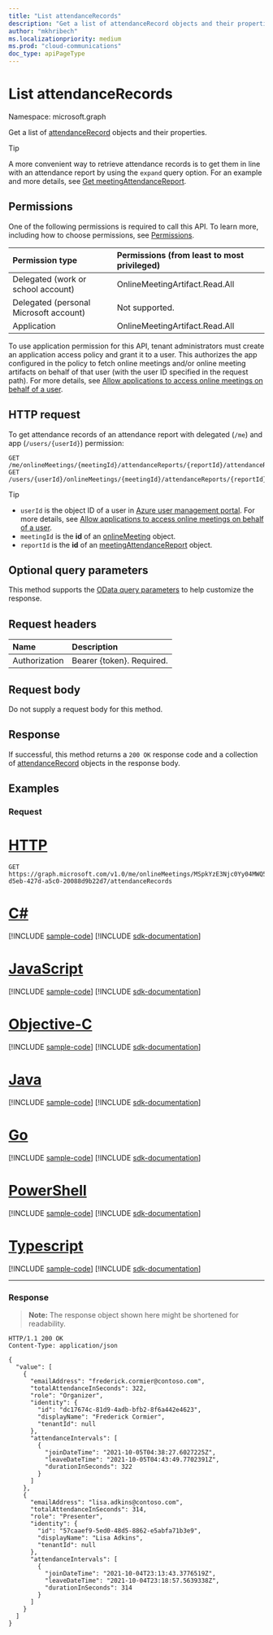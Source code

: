 ```yaml
---
title: "List attendanceRecords"
description: "Get a list of attendanceRecord objects and their properties."
author: "mkhribech"
ms.localizationpriority: medium
ms.prod: "cloud-communications"
doc_type: apiPageType
---
```


# List attendanceRecords
Namespace: microsoft.graph

Get a list of [attendanceRecord](../resources/attendancerecord.md) objects and their properties.

> [!TIP]
> A more convenient way to retrieve attendance records is to get them in line with an attendance report by using the `expand` query option. For an example and more details, see [Get meetingAttendanceReport](meetingattendancereport-get.md).

## Permissions

One of the following permissions is required to call this API. To learn more, including how to choose permissions, see [Permissions](/graph/permissions-reference).

| Permission type | Permissions (from least to most privileged) |
|:----------------|:--------------------------------------------|
| Delegated (work or school account) | OnlineMeetingArtifact.Read.All |
| Delegated (personal Microsoft account) | Not supported. |
| Application | OnlineMeetingArtifact.Read.All |

To use application permission for this API, tenant administrators must create an application access policy and grant it to a user. This authorizes the app configured in the policy to fetch online meetings and/or online meeting artifacts on behalf of that user (with the user ID specified in the request path). For more details, see [Allow applications to access online meetings on behalf of a user](/graph/cloud-communication-online-meeting-application-access-policy).

## HTTP request

To get attendance records of an attendance report with delegated (`/me`) and app (`/users/{userId}`) permission:
<!-- {"blockType": "ignored"}-->
``` http
GET /me/onlineMeetings/{meetingId}/attendanceReports/{reportId}/attendanceRecords
GET /users/{userId}/onlineMeetings/{meetingId}/attendanceReports/{reportId}/attendanceRecords
```

> [!TIP]
>
>- `userId` is the object ID of a user in [Azure user management portal](https://portal.azure.com/#blade/Microsoft_AAD_IAM/UsersManagementMenuBlade). For more details, see [Allow applications to access online meetings on behalf of a user](/graph/cloud-communication-online-meeting-application-access-policy).
>- `meetingId` is the **id** of an [onlineMeeting](../resources/onlinemeeting.md) object.
>- `reportId` is the **id** of an [meetingAttendanceReport](../resources/meetingAttendanceReport.md) object.

## Optional query parameters

This method supports the [OData query parameters](/graph/query-parameters) to help customize the response.

## Request headers

| Name            | Description               |
| :-------------- | :------------------------ |
| Authorization   | Bearer {token}. Required. |

## Request body

Do not supply a request body for this method.

## Response

If successful, this method returns a `200 OK` response code and a collection of [attendanceRecord](../resources/attendancerecord.md) objects in the response body.

## Examples

### Request


# [HTTP](#tab/http)
<!-- {
  "blockType": "request",
  "name": "list_attendancerecord"
}
-->

``` http
GET https://graph.microsoft.com/v1.0/me/onlineMeetings/MSpkYzE3Njc0Yy04MWQ5LTRhZGItYmZ/attendanceReports/c9b6db1c-d5eb-427d-a5c0-20088d9b22d7/attendanceRecords
```
# [C#](#tab/csharp)
[!INCLUDE [sample-code](../includes/snippets/csharp/list-attendancerecord-csharp-snippets.md)]
[!INCLUDE [sdk-documentation](../includes/snippets/snippets-sdk-documentation-link.md)]

# [JavaScript](#tab/javascript)
[!INCLUDE [sample-code](../includes/snippets/javascript/list-attendancerecord-javascript-snippets.md)]
[!INCLUDE [sdk-documentation](../includes/snippets/snippets-sdk-documentation-link.md)]

# [Objective-C](#tab/objc)
[!INCLUDE [sample-code](../includes/snippets/objc/list-attendancerecord-objc-snippets.md)]
[!INCLUDE [sdk-documentation](../includes/snippets/snippets-sdk-documentation-link.md)]

# [Java](#tab/java)
[!INCLUDE [sample-code](../includes/snippets/java/list-attendancerecord-java-snippets.md)]
[!INCLUDE [sdk-documentation](../includes/snippets/snippets-sdk-documentation-link.md)]

# [Go](#tab/go)
[!INCLUDE [sample-code](../includes/snippets/go/list-attendancerecord-go-snippets.md)]
[!INCLUDE [sdk-documentation](../includes/snippets/snippets-sdk-documentation-link.md)]

# [PowerShell](#tab/powershell)
[!INCLUDE [sample-code](../includes/snippets/powershell/list-attendancerecord-powershell-snippets.md)]
[!INCLUDE [sdk-documentation](../includes/snippets/snippets-sdk-documentation-link.md)]

# [Typescript](#tab/typescript)
[!INCLUDE [sample-code](../includes/snippets/typescript/list-attendancerecord-typescript-snippets.md)]
[!INCLUDE [sdk-documentation](../includes/snippets/snippets-sdk-documentation-link.md)]

---


### Response

>**Note:** The response object shown here might be shortened for readability.
<!-- {
  "blockType": "response",
  "truncated": true,
  "@odata.type": "microsoft.graph.attendanceRecord",
  "isCollection": true
}
-->

``` http
HTTP/1.1 200 OK
Content-Type: application/json

{
  "value": [
    {
      "emailAddress": "frederick.cormier@contoso.com",
      "totalAttendanceInSeconds": 322,
      "role": "Organizer",
      "identity": {
        "id": "dc17674c-81d9-4adb-bfb2-8f6a442e4623",
        "displayName": "Frederick Cormier",
        "tenantId": null
      },
      "attendanceIntervals": [
        {
          "joinDateTime": "2021-10-05T04:38:27.6027225Z",
          "leaveDateTime": "2021-10-05T04:43:49.7702391Z",
          "durationInSeconds": 322
        }
      ]
    },
    {
      "emailAddress": "lisa.adkins@contoso.com",
      "totalAttendanceInSeconds": 314,
      "role": "Presenter",
      "identity": {
        "id": "57caaef9-5ed0-48d5-8862-e5abfa71b3e9",
        "displayName": "Lisa Adkins",
        "tenantId": null
      },
      "attendanceIntervals": [
        {
          "joinDateTime": "2021-10-04T23:13:43.3776519Z",
          "leaveDateTime": "2021-10-04T23:18:57.5639338Z",
          "durationInSeconds": 314
        }
      ]
    }
  ]
}
```

